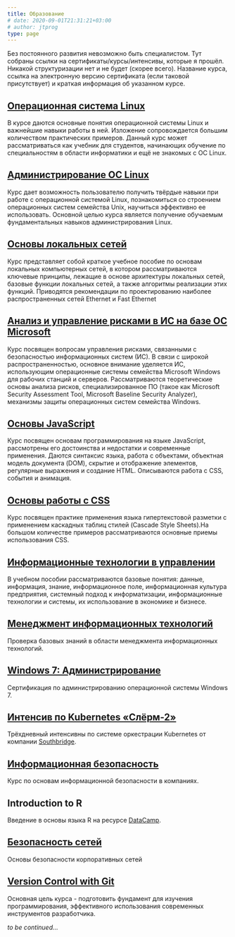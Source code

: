 ```yaml
---
title: Образование
# date: 2020-09-01T21:31:21+03:00
# author: jtprog
type: page
---
```

Без постоянного развития невозможно быть специалистом. Тут собраны ссылки на сертификаты/курсы/интенсивы, которые я прошёл. Никакой структуризации нет и не будет (скорее всего). Название курса, ссылка на электронную версию сертификата (если таковой присутствует) и краткая информация об указанном курсе.

## [Операционная система Linux](http://www.intuit.ru/verifydiplomas/100880600)
В курсе даются основные понятия операционной системы Linux и важнейшие навыки работы в ней. Изложение сопровождается большим количеством практических примеров. Данный курс может рассматриваться как учебник для студентов, начинающих обучение по специальностям в области информатики и ещё не знакомых с ОС Linux.

## [Администрирование ОС Linux](https://intuit.ru/verifydiplomas/101471364)
Курс дает возможность пользователю получить твёрдые навыки при работе с операционной системой Linux, познакомиться со строением операционных систем семейства Unix, научиться эффективно ее использовать. Основной целью курса является получение обучаемым фундаментальных навыков администрирования Linux.


## [Основы локальных сетей](http://www.intuit.ru/verifydiplomas/00215146)
Курс представляет собой краткое учебное пособие по основам локальных компьютерных сетей, в котором рассматриваются ключевые принципы, лежащие в основе архитектуры локальных сетей, базовые функции локальных сетей, а также алгоритмы реализации этих функций. Приводятся рекомендации по проектированию наиболее распространенных сетей Ethernet и Fast Ethernet


## [Анализ и управление рисками в ИС на базе ОС Microsoft](http://www.intuit.ru/verifydiplomas/100880577)

Курс посвящен вопросам управления рисками, связанными с безопасностью информационных систем (ИС). В связи с широкой распространенностью, основное внимание уделяется ИС, использующим операционные системы семейства Microsoft Windows для рабочих станций и серверов. Рассматриваются теоретические основы анализа рисков, специализированное ПО (такое как Microsoft Security Assessment Tool, Microsoft Baseline Security Analyzer), механизмы защиты операционных систем семейства Windows.


## [Основы JavaScript](http://www.intuit.ru/verifydiplomas/00178706)
Курс посвящен основам программирования на языке JavaScript, рассмотрены его достоинства и недостатки и современные применения. Даются синтаксис языка, работа с объектами, объектная модель документа (DOM), скрытие и отображение элементов, регулярные выражения и создание HTML. Описываются работа с CSS, события и анимация.

## [Основы работы с CSS](http://www.intuit.ru/verifydiplomas/00181746)
Курс посвящен практике применения языка гипертекстовой разметки с применением каскадных таблиц стилей (Cascade Style Sheets).На большом количестве примеров рассматриваются основные приемы использования CSS.

## [Информационные технологии в управлении](http://www.intuit.ru/verifydiplomas/100880561)
В учебном пособии рассматриваются базовые понятия: данные, информация, знание, информационное поле, информационная культура предприятия, системный подход к информатизации, информационные технологии и системы, их использование в экономике и бизнесе.

## [Менеджмент информационных технологий](http://www.intuit.ru/verifydiplomas/100880548)
Проверка базовых знаний в области менеджмента информационных технологий.

## [Windows 7: Администрирование](http://www.intuit.ru/verifydiplomas/101090452)
Сертификация по администрированию операционной системы Windows 7.

## [Интенсив по Kubernetes &#171;Слёрм-2&#187;](https://slurm.io/)
Трёхдневный интенсивны по системе оркестрации Kubernetes от компании [Southbridge](https://southbridge.io).

## [Информационная безопасность](https://www.intuit.ru/verifydiplomas/101068636)
Курс по основам информационной безопасности в компаниях.

## Introduction to R
Введение в основы языка R на ресурсе [DataCamp](https://www.datacamp.com).

## [Безопасность сетей](https://www.intuit.ru/verifydiplomas/100907833)
Основы безопасности корпоративных сетей

## [Version Control with Git](https://learn.epam.com/detailsPage?id=601f195a-d408-4439-a16d-0630ed2a412e)
Основная цель курса - подготовить фундамент для изучения программирования, эффективного использования современных инструментов разработчика.



_to be continued&#8230;_
